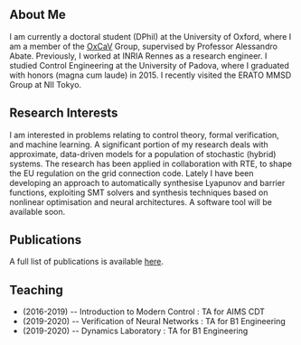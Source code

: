 ## About Me

I am currently a doctoral student (DPhil) at the University of Oxford, where I am a member of the [OxCaV](https://www.oxcav.org/) Group, supervised by Professor Alessandro Abate. Previously, I worked at INRIA Rennes as a research engineer. I studied Control Engineering at the University of Padova, where I graduated with honors (magna cum laude) in 2015. I recently visited the ERATO MMSD Group at NII Tokyo.

## Research Interests

I am interested in problems relating to control theory, formal verification, and machine learning. 
A significant portion of my research deals with approximate, data-driven models for a population of stochastic (hybrid) systems. The research has been applied in collaboration with RTE, to shape the EU regulation on the grid connection code.
Lately I have been developing an approach to automatically synthesise Lyapunov and barrier functions, exploiting SMT solvers and synthesis techniques based on nonlinear optimisation and neural architectures. A software tool will be available soon.

## Publications

A full list of publications is available [here](publications.md).

## Teaching

- (2016-2019) -- Introduction to Modern Control : TA for AIMS CDT
- (2019-2020) -- Verification of Neural Networks : TA for B1 Engineering
- (2019-2020) -- Dynamics Laboratory : TA for B1 Engineering
